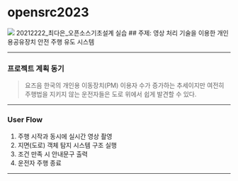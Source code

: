 # opensrc2023
 <img src="https://img.shields.io/badge/python-#3776AB?style=flat&logo=python&logoColor=white"/>
20212222_최다은_오픈소스기초설계 실습
## 주제: 영상 처리 기술을 이용한 개인용공유장치 안전 주행 유도 시스템

--------------------------------------------------------------
### 프로젝트 계획 동기
> 요즈음 한국의 개인용 이동장치(PM) 이용자 수가 증가하는 추세이지만 여전히 주행법을 지키지 않는 운전자들은 도로 위에서 쉽게 발견할 수 있다. 

-------------------------------------------------------------
### User Flow
1. 주행 시작과 동시에 실시간 영상 촬영
2. 지면(도로) 객체 탐지 시스템 구조 실행
3. 조건 만족 시 안내문구 출력
4. 운전자 주행 종료
---------------------------------------------------------------

